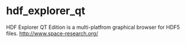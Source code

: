 # hdf_explorer_qt
HDF Explorer QT Edition is a multi-platfrom graphical browser for HDF5 files. http://www.space-research.org/
